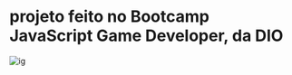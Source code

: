 # projeto feito no Bootcamp **JavaScript Game Developer**, da DIO

![ig](https://user-images.githubusercontent.com/93635431/160980529-5a4b262b-1a08-4b45-9cba-e45f0704b415.png)

